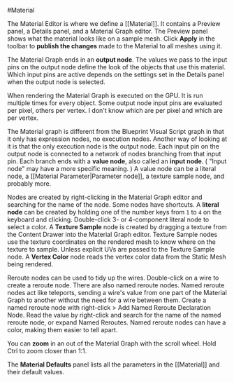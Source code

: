 #Material 

The Material Editor is where we define a [[Material]].
It contains a Preview panel, a Details panel, and a Material Graph editor.
The Preview panel shows what the material looks like on a sample mesh.
Click **Apply** in the toolbar to **publish the changes** made to the Material to all meshes using it.

The Material Graph ends in an **output node**.
The values we pass to the input pins on the output node define the look of the objects that use this material.
Which input pins are active depends on the settings set in the Details panel when the output node is selected.

When rendering the Material Graph is executed on the GPU.
It is run multiple times for every object.
Some output node input pins are evaluated per pixel, others per vertex.
I don't know which are per pixel and which are per vertex.

The Material graph is different from the Blueprint Visual Script graph in that it only has expression nodes, no execution nodes.
Another way of looking at it is that the only execution node is the output node.
Each input pin on the output node is connected to a network of nodes branching from that input pin.
Each branch ends with a **value node**, also called an **input node**.
(
"Input node" may have a more specific meaning.
)
A value node can be a literal node, a [[Material Parameter|Parameter node]], a texture sample node, and probably more.

Nodes are created by right-clicking in the Material Graph editor and searching for the name of the node.
Some nodes have shortcuts.
A **literal node** can be created by holding one of the number keys from `1` to `4` on the keyboard and clicking.
Double-click 3- or 4-component literal node to select a color.
A **Texture Sample** node is created by dragging a texture from the Content Drawer into the Material Graph editor.
Texture Sample nodes use the texture coordinates on the rendered mesh to know where on the texture to sample.
Unless explicit UVs are passed to the Texture Sample node.
A **Vertex Color** node reads the vertex color data from the Static Mesh being rendered.

Reroute nodes can be used to tidy up the wires.
Double-click on a wire to create a reroute node.
There are also named reroute nodes.
Named reroute nodes act like teleports, sending a wire's value from one part of the Material Graph to another without the need for a wire between them.
Create a named reroute node with right-click > Add Named Reroute Declaration Node.
Read the value by right-click and search for the name of the named reroute node, or expand Named Reroutes.
Named reroute nodes can have a color, making them easier to tell apart.

You can **zoom** in an out of the Material Graph with the scroll wheel.
Hold Ctrl to zoom closer than 1:1.

The **Material Defaults** panel lists all the parameters in the [[Material]] and their default values.
